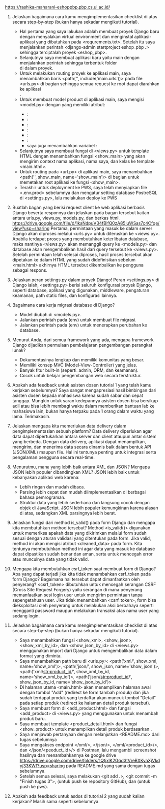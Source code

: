 https://rashika-maharani-eshoppbp.pbp.cs.ui.ac.id/

1. Jelaskan bagaimana cara kamu mengimplementasikan checklist di atas secara step-by-step (bukan hanya sekadar mengikuti tutorial).
    - Hal pertama yang saya lakukan adalah membuat proyek Django baru dengan menyalakan virtual environment dan menginstal aplikasi-aplikasi yang dibutuhkan pada <requrements.txt>. Setelah itu saya menjalankan perintah <django-admin startproject eshop_pbp .> sehingga terciptalah proyek <eshop_pbp>.
    - Selanjutnya saya membuat aplikasi baru yaitu main dengan menjalankan perintah <py manage.py startapp main> sehingga terbentuk folder <main> di dalam proyek.
    - Untuk melakukan routing proyek ke aplikasi main, saya menambahkan baris <path('', include('main.urls'))> pada file <urls.py> di bagian <urlpatterns> sehingga semua request ke root dapat diarahkan ke aplikasi <main>.
    - Untuk membuat model product di aplikasi main, saya mengisi <model.py> dengan <product> yang memiliki atribut:
        - <name>:<CharField>
        - <price>:<IntegerField>
        - <descriptiom>:<TextField>
        - <thumbnail>:<UrlField>
        - <cetgory>:<CharField>
        - <isFeatured>:<BooleanField>
        - saya juga menambahkan variabel <stock>:<PositiveIntegerField>
    - Selanjutnya saya membuat fungsi di <views.py> untuk template HTML dengan menambahkan fungsi <show_main> yang akan mengirim context nama aplikasi, nama saya, dan kelas ke template <main.html>.
    - Untuk routing pada <url.py> di aplikasi main, saya menambahkan <path('', show_main, name='show_main')> di bagian <urlpatterns> untuk memetakan root aplikasi ke fungsi <show_main>.
    - Terakhir untuk deployment ke PWS, saya telah menyiapkan file <.env.prod> sebelumnya dan mengatur setting database PostreSQL di <settings.py>, lalu melakukan deploy ke PWS
2. Buatlah bagan yang berisi request client ke web aplikasi berbasis Django beserta responnya dan jelaskan pada bagan tersebut kaitan antara urls.py, views.py, models.py, dan berkas html.
    https://drive.google.com/file/d/1kaNdpuV34fBlfQ0zA85iuWSas7c4Cfqe/view?usp=sharing
    Pertama, permintaan yang masuk ke dalam server Django akan diproses melalui <urls.py> untuk diteruskan ke <views.py>. Apabila terdapat proses yang membutuhkan keterlibatan database, maka nantinya <views.py> akan memanggil query ke <models.py> dan database akan mengembalikan hasil dari query tersebut ke <views.py>. Setelah permintaan telah selesai diproses, hasil proses tersebut akan dipetakan ke dalam HTML yang sudah didefinisikan sebelum <main.html> akhirnya HTML tersebut dikembalikan ke pengguna sebagai respons.
3. Jelaskan peran settings.py dalam proyek Django!
    Peran <settings.py> di Django ialah, <settings.py> berisi seluruh konfigurasi proyek Django, seperti database, aplikasi yang digunakan, middleware, pengaturan keamanan, path static files, dan konfigurasi lainnya.
4. Bagaimana cara kerja migrasi database di Django?
    - Model diubah di <models.py>.
    - Jalankan perintah <py manage.py makemigrations> pada (env) untuk membuat file migrasi.
    - Jalankan perintah <py manage.py migrate> pada (env) untuk menerapkan perubahan ke database.
5. Menurut Anda, dari semua framework yang ada, mengapa framework Django dijadikan permulaan pembelajaran pengembangan perangkat lunak?
    - Dokumentasinya lengkap dan memiliki komunitas yang besar.
    - Memiliki konsep MVC (Model-View-Controller) yang jelas.
    - Banyak fitur built-in (seperti: admin, ORM, dan keamanan).
    - Cocok untuk belajar pengembangan web secara terstruktur.
6. Apakah ada feedback untuk asisten dosen tutorial 1 yang telah kamu kerjakan sebelumnya?
    Saya sangat mengapresiasi hasil bimbingan dari asisten dosen kepada mahasiswa karena sudah sabar dan cepat tanggap. Mungkin untuk saran kedepannya asisten dosen bisa bersikap adil atau bisa lebih membagi waktu dalam memberikan bantuan lab ke mahasiswa lain, bukan hanya terpaku pada 1 orang dalam waktu yang lama. Terimakasih.

1. Jelaskan mengapa kita memerlukan data delivery dalam pengimplementasian sebuah platform?
    Data delivery diperlukan agar data dapat dipertukarkan antara server dan client ataupun antar sistem yang berbeda. Dengan data delivery, aplikasi dapat menampilkan, mengirim, dan menerima data secara dinamis baik dalam bentuk API (JSON/XML) maupun file. Hal ini tentunya penting untuk integrasi serta pengalaman pengguna secara real-time.
2. Menurutmu, mana yang lebih baik antara XML dan JSON? Mengapa JSON lebih populer dibandingkan XML?
    JSON lebih baik untuk kebanyakan aplikasi web karena:
    - Lebih ringan dan mudah dibaca.
    - Parsing lebih cepat dan mudah diimplementasikan di berbagai bahasa pemrograman.
    - Struktur data yang lebih sederhana dan langsung cocok dengan objek di JavaScript.
    JSON lebih populer kemungkinan karena alasan di atas, sedangkan XML parsingnya lebih berat.
3. Jelaskan fungsi dari method is_valid() pada form Django dan mengapa kita membutuhkan method tersebut?
    Method <is_valid()> digunakan untuk memeriksa apakah data yang dikirimkan melalui form sudah sesuai dengan aturan validasi yang ditentukan pada form. Jika valid, method ini akan mengisi atribut <cleaned_data> pada form. Kita tentunya membutuhkan method ini agar data yang masuk ke database dapat dipastikan sudah benar dan aman, serta untuk mencegah error atau munculnya data yang tidak valid.
4. Mengapa kita membutuhkan csrf_token saat membuat form di Django? Apa yang dapat terjadi jika kita tidak menambahkan csrf_token pada form Django? Bagaimana hal tersebut dapat dimanfaatkan oleh penyerang?
    <csrf_token> dibutuhkan untuk mencegah serangan CSRF (Cross Site Request Forgery) yaitu serangan di mana penyerang memanfaatkan sesi login user untuk mengirim permintaan tanpa sepengetahuan user. Jika tidak menambahkan <csrf_token>, form bisa dieksploitasi oleh penyerang untuk melakukan aksi berbahaya seperti mengganti password maupun melakukan transaksi atas nama user yang sedang login.
5. Jelaskan bagaimana cara kamu mengimplementasikan checklist di atas secara step-by-step (bukan hanya sekadar mengikuti tutorial).
    - Saya menambahkan fungsi <show_xml>, <show_json>, <show_xml_by_id>, dan <show_json_by_id> di <views.py> menggunakan import <serializers> dari Django untuk mengembalikan data dalam format yang diminta.
    - Saya menambahkan path baru di <urls.py>:
    <path('xml/', show_xml, name='show_xml')>, 
    <path('json/', show_json, name='show_json')>, 
    <path('xml/<str:product_id>/', show_xml_by_id, name='show_xml_by_id')>, 
    <path('json/<str:product_id>/', show_json_by_id, name='show_json_by_id')>
    - Di halaman utama <main.html> akan menampilkan halaman awal dengan tombol "Add" (redirect ke form tambah produk) dan jika sudah terdapat produk yang terdaftar akan muncuk tombol "Detail" pada setiap produk (redirect ke halaman detail produk tersebut).
    - Saya membuat form di <add_product.html> dan fungsi <add_product> di <views.py> yang menggunakan <ProductForm> untuk menambah produk baru.
    - Saya membuat template <product_detail.html> dan fungsi <show_product> untuk menampilkan detail produk berdasarkan <ID>.
    - Saya menjawab pertanyaan dengan melanjutkan <README.md> dari tugas sebelumnya
    - Saya mengakses endpoint </xml/>, </json/>, </xml/<product_id>/>, dan </json/<peoduct_id>/> di Postman, lalu mengambil screenshot hasilnya dan menambahkannya ke google drive <https://drive.google.com/drive/folders/1QtjxIK2Gqd3tVreBXKvaXjVkdyj33KWf?usp=sharing> pada README.md yang sama dengan tugas sebelumnya.
    - Setelah semua selesai, saya melakukan <git add .>, <git commit -m "Finish tugas 3">, <git push origin master> (untuk push ke repository GitHub), dan <git push pws master> (untuk push ke pws).
6. Apakah ada feedback untuk asdos di tutorial 2 yang sudah kalian kerjakan?
    Masih sama seperti sebelumnya.